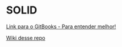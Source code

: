 # SOLID

[Link para o GitBooks - Para entender melhor!](https://julinha.gitbook.io/solid/)


[Wiki desse repo](https://github.com/juliaRobertav/SOLID/wiki)
